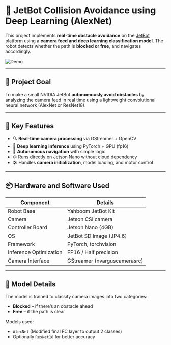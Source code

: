 # 🤖 JetBot Collision Avoidance using Deep Learning (AlexNet)

This project implements **real-time obstacle avoidance** on the [JetBot](https://github.com/NVIDIA-AI-IOT/jetbot) platform using a **camera feed and deep learning classification model**. The robot detects whether the path is **blocked or free**, and navigates accordingly.

![Demo](media/result_demo.gif)

---

## 🚀 Project Goal

To make a small NVIDIA JetBot **autonomously avoid obstacles** by analyzing the camera feed in real time using a lightweight convolutional neural network (AlexNet or ResNet18).

---

## 🎯 Key Features

- 🔍 **Real-time camera processing** via GStreamer + OpenCV
- 🧠 **Deep learning inference** using PyTorch + GPU (fp16)
- 🧭 **Autonomous navigation** with simple logic
- ⚙️ Runs directly on Jetson Nano without cloud dependency
- 🛠️ Handles **camera initialization**, model loading, and motor control

---

## 📦 Hardware and Software Used

| Component              | Details                         |
|------------------------|----------------------------------|
| Robot Base             | Yahboom JetBot Kit              |
| Camera                 | Jetson CSI camera               |
| Controller Board       | Jetson Nano (4GB)               |
| OS                     | JetBot SD Image (JP4.6)         |
| Framework              | PyTorch, torchvision            |
| Inference Optimization | FP16 / Half precision           |
| Camera Interface       | GStreamer (nvarguscamerasrc)    |


---

## 🧠 Model Details

The model is trained to classify camera images into two categories:
- **Blocked** – if there’s an obstacle ahead
- **Free** – if the path is clear

Models used:
- `AlexNet` (Modified final FC layer to output 2 classes)
- Optionally `ResNet18` for better accuracy



